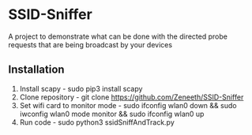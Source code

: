 # SSID-Sniffer
A project to demonstrate what can be done with the directed probe requests that are being broadcast by your devices

## Installation
1. Install scapy - sudo pip3 install scapy
2. Clone repository - git clone https://github.com/Zeneeth/SSID-Sniffer
3. Set wifi card to monitor mode - sudo ifconfig wlan0 down && sudo iwconfig wlan0 mode monitor && sudo ifconfig wlan0 up
4. Run code - sudo python3 ssidSniffAndTrack.py
